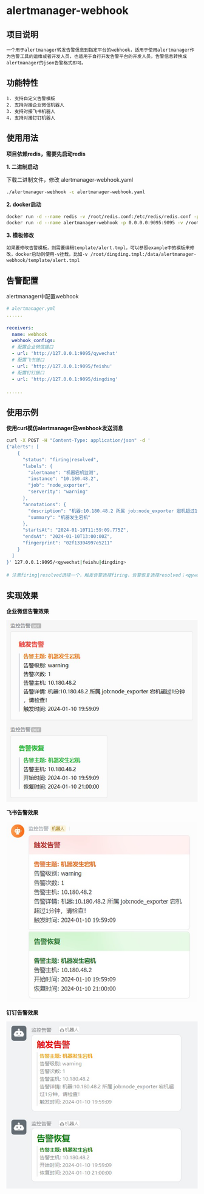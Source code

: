 # alertmanager-webhook

## 项目说明
```
一个用于alertmanager转发告警信息到指定平台的webhook，适用于使用alertmanager作为告警工具的运维或者开发人员，也适用于自行开发告警平台的开发人员，告警信息转换成alertmanager的json告警格式即可。
```

## 功能特性
```
1. 支持自定义告警模板
2. 支持对接企业微信机器人
3. 支持对接飞书机器人
4. 支持对接钉钉机器人
```


## 使用用法
**项目依赖redis，需要先启动redis**

**1. 二进制启动**

下载二进制文件，修改 alertmanager-webhook.yaml
```bash
./alertmanager-webhook -c alertmanager-webhook.yaml
```
**2. docker启动**
```bash
docker run -d --name redis -v /root/redis.conf:/etc/redis/redis.conf -p 0.0.0.0:6379:6379 redis:5.0.0 redis-server /etc/redis/redis.conf
docker run -d --name alertmanager-webhook -p 0.0.0.0:9095:9095 -v /root/alertmanager-webhook.yaml:/etc/alertmanager-webhook/alertmanager-webhook.yaml rainbowhhy/alertmanager-webhook:v1.0
```
**3. 模板修改**
```text
如果要修改告警模板，则需要编辑template/alert.tmpl，可以参照example中的模板来修改，docker启动则使用-v挂载，比如-v /root/dingding.tmpl:/data/alertmanager-webhook/template/alert.tmpl
```

## 告警配置

alertmanager中配置webhook

```yaml
# alertmanager.yml
......

receivers:
  name: webhook
  webhook_configs:
  # 配置企业微信接口
  - url: 'http://127.0.0.1:9095/qywechat'
  # 配置飞书接口
  - url: 'http://127.0.0.1:9095/feishu'
  # 配置钉钉接口
  - url: 'http://127.0.0.1:9095/dingding'

......
```

## 使用示例
**使用curl模仿alertmanager往webhook发送消息**

```bash
curl -X POST -H "Content-Type: application/json" -d '
{"alerts": [
    {
      "status": "firing|resolved",
      "labels": {
        "alertname": "机器宕机监测",
        "instance": "10.180.48.2",
        "job": "node_exporter",
        "serverity": "warning"
      },
      "annotations": {
        "description": "机器:10.180.48.2 所属 job:node_exporter 宕机超过1分钟，请检查！",
        "summary": "机器发生宕机"
      },
      "startsAt": "2024-01-10T11:59:09.775Z",
      "endsAt": "2024-01-10T13:00:00Z",
      "fingerprint": "02f13394997e5211"
    }
  ]
}' 127.0.0.1:9095/<qywechat|feishu|dingding>

# 注意firing|resolved选择一个，触发告警选择firing，告警恢复选择resolved；<qywechat|feishu|dingding> 从中选择一个，比如企业微信就是：127.0.0.1:9095/qywechat
```

## 实现效果
**企业微信告警效果**

![img](./example/image/qywechat.jpg)

**飞书告警效果**

![img](./example/image/feishu.jpg)

**钉钉告警效果**

![img](./example/image/dingding.jpg)
